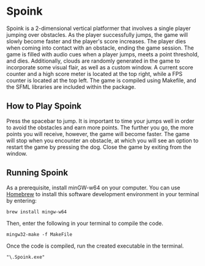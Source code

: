 # Spoink
Spoink is a 2-dimensional vertical platformer that involves a single player jumping over obstacles. As the player successfully jumps, the game will slowly become faster and the player's score increases. The player dies when coming into contact with an obstacle, ending the game session. The game is filled with audio cues when a player jumps, meets a point threshold, and dies. Additionally, clouds are randomly generated in the game to incorporate some visual flair, as well as a custom window. A current score counter and a high score meter is located at the top right, while a FPS counter is located at the top left. The game is compiled using Makefile, and the SFML libraries are included within the package.

## How to Play Spoink
Press the spacebar to jump. It is important to time your jumps well in order to avoid the obstacles and earn more points. The further you go, the more points you will receive, however, the game will become faster.
The game will stop when you encounter an obstacle, at which you will see an option to restart the game by pressing the dog.
Close the game by exiting from the window.

## Running Spoink
As a prerequisite, install minGW-w64 on your computer. You can use [Homebrew](https://brew.sh/) to install this software development environment in your terminal by entering:

```brew install mingw-w64```

Then, enter the following in your terminal to compile the code.

```mingw32-make -f MakeFile```

Once the code is compiled, run the created executable in the terminal.

```"\.Spoink.exe"```
